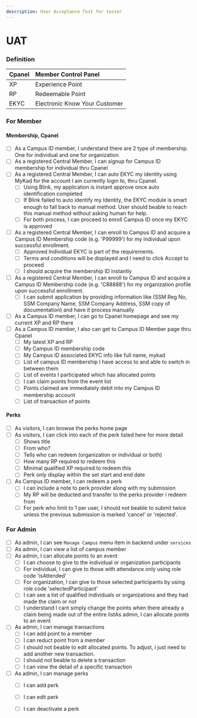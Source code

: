 ```yaml
---
description: User Acceptance Test for tester
---
```


# UAT

### Definition

| Cpanel | Member Control Panel |
| :--- | :--- |
| XP | Experience Point |
| RP | Redeemable Point |
| EKYC | Electronic Know Your Customer |

### For Member

#### Membership, Cpanel

* [ ] As a Campus ID member, I understand there are 2 type of membership. One for individual and one for organization.
* [ ] As a registered Central Member, I can signup for Campus ID membership for individual thru Cpanel
* [ ] As a registered Central Member, I can auto EKYC my identity using MyKad for the account I am currently login to, thru Cpanel. 
  * [ ] Using Blink, my application is instant approve once auto identification completed
  * [ ] If Blink failed to auto identify my Identity, the EKYC module is smart enough to fall back to manual method. User should beable to reach this manual method without asking human for help.
  * [ ] For both process, I can proceed to enroll Campus ID once my EKYC is approved 
* [ ] As a registered Central Member, I can enroll to Campus ID and acquire a Campus ID Membership code \(e.g. 'P99999'\) for my individual upon successful enrollment. 
  * [ ] Approved Individual EKYC is part of the requirements.
  * [ ] Terms and conditions will be displayed and I need to click Accept to proceed
  * [ ] I should acquire the membership ID instantly
* [ ] As a registered Central Member, I can enroll to Campus ID and acquire a Campus ID Membership code \(e.g. 'C88888'\) for my organization profile upon successful enrollment.
  * [ ] I can submit application by providing information like \(SSM Reg No, SSM Company Name, SSM Company Address, SSM copy of documentation\) and have it process manually
* [ ] As a Campus ID member, I can go to Cpanel homepage and see my current XP and RP there
* [ ] As a Campus ID member, I also can get to Campus ID Member page thru Cpanel
  * [ ] My latest XP and RP
  * [ ] My Campus ID membership code
  * [ ] My Campus ID associated EKYC info like full name, mykad
  * [ ] List of campus ID membership I have access to and able to switch in between them
  * [ ] List of events I participated which has allocated points
  * [ ] I can claim points from the event list
  * [ ] Points claimed are immediately debit into my Campus ID membership account
  * [ ] List of transaction of points

#### Perks

* [ ] As visitors, I can browse the perks home page
* [ ] As visitors, I can click into each of the perk listed here for more detail
  * [ ] Shows title
  * [ ] From who?
  * [ ] Tells who can redeem \(organization or individual or both\)
  * [ ] How many RP required to redeem this
  * [ ] Minimal qualified XP required to redeem this
  * [ ] Perk only display within the set start and end date
* [ ] As Campus ID member, I can redeem a perk
  * [ ] I can include a note to perk provider along with my submission
  * [ ] My RP will be deducted and transfer to the perks provider i redeem from
  * [ ] For perk who limit to 1 per user, I should not beable to submit twice unless the previous submission is marked 'cancel' or 'rejected'.

### For Admin

* [ ] As admin, I can see `Manage Campus` menu item in backend under `services`
* [ ] As admin, I can view a list of campus member
* [ ] As admin, I can allocate points to an event
  * [ ] I can choose to give to the individual or organization participants
  * [ ] For individual, I can give to those with attendance only using role code 'isAttended'
  * [ ] For organization, I can give to those selected participants by using role code 'selectedParticipant'
  * [ ] I can see a list of qualified individuals or organizations and they had made the claim or not
  * [ ] I understand I cant simply change the points when there already a claim being made out of the entire listAs admin, I can allocate points to an event
* [ ] As admin, I can manage transactions
  * [ ] I can add point to a member
  * [ ] I can reduct point from a member
  * [ ] I should not beable to edit allocated points. To adjust, i just need to add another new transaction.
  * [ ] I should not beable to delete a transaction
  * [ ] I can view the detail of a specific transaction
* [ ] As admin, I can manage perks
  * [ ] I can add perk
  * [ ] I can edit perk
  * [ ] I can deactivate a perk


